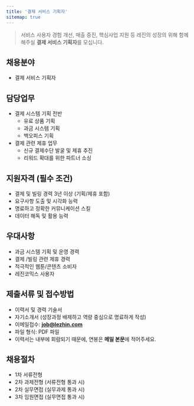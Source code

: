 ```yaml
---
title: '결제 서비스 기획자'
sitemap: true
---
```


> 서비스 사용자 경험 개선, 매출 증진, 핵심사업 지원 등 레진의 성장의 위해 함께 해주실
> **결제 서비스 기획자**를 모십니다.


## 채용분야

- 결제 서비스 기획자


## 담당업무

- 결제 시스템 기획 전반
	- 유료 상품 기획
  - 과금 시스템 기획
  - 백오피스 기획
- 결제 관련 제휴 업무
	- 신규 결제수단 발굴 및 제휴 추진
  - 리워드 확대를 위한 파트너 소싱


## 지원자격 (필수 조건)

- 결제 및 빌링 경력 3년 이상 (기획/제휴 포함)
- 요구사항 도출 및 시각화 능력
- 명료하고 정확한 커뮤니케이션 스킬
- 데이터 해독 및 활용 능력


## 우대사항

- 과금 시스템 기획 및 운영 경력
- 결제 /빌링 관련 제휴 경력
- 적극적인 웹툰/콘텐츠 소비자
- 레진코믹스 사용자


## 제출서류 및 접수방법

- 이력서 및 경력 기술서
- 자기소개서 (성장과정 배제하고 역량 중심으로 명료하게 작성)
- 이메일접수: **job@lezhin.com**
- 파일 형식: PDF 파일
- 이력서는 내부에 회람되기 때문에, 연봉은 **메일 본문**에 적어주세요.


## 채용절차 

- 1차 서류전형
- 2차 과제전형 (서류전형 통과 시)
- 2차 실무면접 (실무과제 통과 시)
- 3차 임원면접 (실무면접 통과 시)

